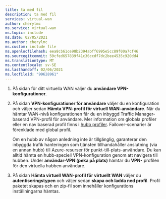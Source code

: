 ```yaml
---
title: ta med fil
description: ta med fil
services: virtual-wan
author: cherylmc
ms.service: virtual-wan
ms.topic: include
ms.date: 02/05/2021
ms.author: cherylmc
ms.custom: include file
ms.openlocfilehash: eea8cb61ce98b2394abff6995e5cc89f00a7cf46
ms.sourcegitcommit: 59cfed657839f41c36ccdf7dc2bee4535c920dd4
ms.translationtype: MT
ms.contentlocale: sv-SE
ms.lasthandoff: 02/06/2021
ms.locfileid: "99628961"
---
```

1. På sidan för ditt virtuella WAN väljer du **användare VPN-konfigurationer**.
1. På sidan **VPN-konfigurationer för användare** väljer du en konfiguration och väljer sedan **Hämta VPN-profil för virtuell WAN-användare**. När du hämtar WAN-nivå konfigurationen får du en inbyggd Traffic Manager-baserad VPN-profil för användare. Mer information om globala profiler eller en nav baserad profil finns i [hubb profiler](../articles/virtual-wan/global-hub-profile.md). Failover-scenarier är förenklade med global profil.

   
   Om en hubb av någon anledning inte är tillgänglig, garanterar den inbyggda trafik hanteringen som tjänsten tillhandahåller anslutning (via en annan hubb) till Azure-resurser för punkt-till-plats-användare. Du kan alltid hämta en hubb-speciell VPN-konfiguration genom att navigera till hubben. Under **användar-VPN (peka på plats)** hämtar du **VPN-** profilen för den virtuella hubben användare.
1. På sidan **Hämta virtuell WAN-profil för virtuellt WAN** väljer du **autentiseringstypen** och väljer sedan **skapa och ladda ned profil**. Profil paketet skapas och en zip-fil som innehåller konfigurations inställningarna hämtas.
